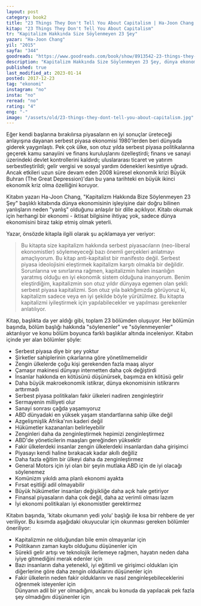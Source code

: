 ```yaml
---
layout: post  
category: book2  
title: "23 Things They Don't Tell You About Capitalism | Ha-Joon Chang (Kitap)"  
kitap: "23 Things They Don't Tell You About Capitalism"  
tr: "Kapitalizm Hakkında Size Söylenmeyen 23 Şey"  
yazar: "Ha-Joon Chang"  
yil: "2015"  
sayfa: "344"  
goodreads: "https://www.goodreads.com/book/show/8913542-23-things-they-don-t-tell-you-about-capitalism"
description: "Kapitalizm Hakkında Size Söylenmeyen 23 Şey, dünya ekonomisinin gidişatına odaklanarak serbest piyasa kapitalizmi eleştirisi yapan bir kitap."
published: true
last_modified_at: 2023-01-14
posted: 2017-12-23
tag: "ekonomi"
instagram: "no"
insta: "no"
reread: "no"
rating: "4"
eng: "-"
image: "/assets/old/23-things-they-dont-tell-you-about-capitalism.jpg"
---
```


Eğer kendi başlarına bırakılırsa piyasaların en iyi sonuçlar üreteceği anlayışına dayanan serbest piyasa ekonomisi 1980'lerden beri dünyada giderek yaygınlaştı. Pek çok ülke, son otuz yılda serbest piyasa politikalarına geçerek kamu sanayiini ve finans kuruluşlarını özelleştirdi; finans ve sanayi üzerindeki devlet kontrollerini kaldırdı; uluslararası ticaret ve yatırım serbestleştirildi; gelir vergisi ve sosyal yardım ödenekleri kesintiye uğradı. Ancak etkileri uzun süre devam eden 2008 küresel ekonomik krizi Büyük Buhran (The Great Depression)'dan bu yana tarihteki en büyük ikinci ekonomik kriz olma özelliğini koruyor.  
  
Kitabın yazarı Ha-Joon Chang, "Kapitalizm Hakkında Bize Söylenmeyen 23 Şey" başlıklı kitabında dünya ekonomisinin işleyişine dair doğru bilinen yanlışların neden "yanlış" olduğunu anlaşılır bir dille açıklıyor. Kitabı okumak için herhangi bir ekonomi - iktisat bilgisine ihtiyaç yok, sadece dünya ekonomisini biraz takip etmiş olmak yeterli.  
  
Yazar, önsözde kitapla ilgili olarak şu açıklamaya yer veriyor:  
  
> Bu kitapta size kapitalizm hakkında serbest piyasacıların (neo-liberal ekonomistler) söylemeyeceği bazı önemli gerçekleri anlatmayı amaçlıyorum. Bu kitap anti-kapitalist bir manifesto değil. Serbest piyasa ideolojisini eleştirmek kapitalizm karşıtı olmakla bir değildir. Sorunlarına ve sınırlarına rağmen, kapitalizmin halen insanlığın yaratmış olduğu en iyi ekonomik sistem olduğuna inanıyorum. Benim eleştirdiğim, kapitalizmin son otuz yıldır dünyaya egemen olan şekli: serbest piyasa kapitalizmi. Son otuz yıla baktığımızda görüyoruz ki, kapitalizm sadece veya en iyi şekilde böyle yürütülmez. Bu kitapta kapitalizmi iyileştirmek için yapılabilecekler ve yapılması gerekenler anlatılıyor.  
  
Kitap, başlıkta da yer aldığı gibi, toplam 23 bölümden oluşuyor. Her bölümün başında, bölüm başlığı hakkında "söylenenler" ve "söylenmeyenler" aktarılıyor ve konu bölüm boyunca farklı başlıklar altında inceleniyor. Kitabın içinde yer alan bölümler şöyle:  
  
- Serbest piyasa diye bir şey yoktur  
- Şirketler sahiplerinin çıkarlarına göre yönetilmemelidir  
- Zengin ülkelerde çoğu kişi gerekenden fazla maaş alıyor  
- Çamaşır makinesi dünyayı internetten daha çok değiştirdi  
- İnsanlar hakkında en kötüsünü düşünürsek, başımıza en kötüsü gelir  
- Daha büyük makroekonomik istikrar, dünya ekonomisinin istikrarını arttırmadı  
- Serbest piyasa politikaları fakir ülkeleri nadiren zenginleştirir  
- Sermayenin milliyeti olur  
- Sanayi sonrası çağda yaşamıyoruz  
- ABD dünyadaki en yüksek yaşam standartlarına sahip ülke değil  
- Azgelişmişlik Afrika'nın kaderi değil  
- Hükümetler kazananları belirleyebilir  
- Zenginleri daha da zenginleştirmek hepimizi zenginleştirmez  
- ABD'de yöneticilerin maaşları gereğinden yüksektir  
- Fakir ülkelerdeki insanlar zengin ülkelerdeki insanlardan daha girişimci  
- Piyasayı kendi haline bırakacak kadar akıllı değiliz  
- Daha fazla eğitim bir ülkeyi daha da zenginleştirmez  
- General Motors için iyi olan bir şeyin mutlaka ABD için de iyi olacağı söylenemez  
- Komünizm yıkıldı ama planlı ekonomi ayakta  
- Fırsat eşitliği adil olmayabilir  
- Büyük hükümetler insanları değişikliğe daha açık hale getiriyor  
- Finansal piyasaların daha çok değil, daha az verimli olması lazım  
- İyi ekonomi politikaları iyi ekonomistler gerektirmez  

Kitabın başında, 'kitabı okumanın yedi yolu' başlığı ile kısa bir rehbere de yer veriliyor. Bu kısımda aşağıdaki okuyucular için okunması gereken bölümler öneriliyor:  

- Kapitalizmin ne olduğundan bile emin olmayanlar için  
- Politikanın zaman kaybı olduğunu düşünenler için  
- Sürekli gelir artışı ve teknolojik ilerlemeye rağmen, hayatın neden daha iyiye gitmediğini merak edenler için  
- Bazı insanların daha yetenekli, iyi eğitimli ve girişimci oldukları için diğerlerine göre daha zengin olduklarını düşünenler için  
- Fakir ülkelerin neden fakir olduklarını ve nasıl zenginleşebileceklerini öğrenmek isteyenler için  
Dünyanın adil bir yer olmadığını, ancak bu konuda da yapılacak pek fazla şey olmadığını düşünenler için  
